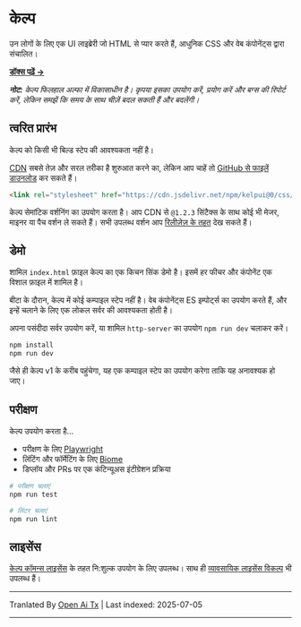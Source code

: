 # केल्प

उन लोगों के लिए एक UI लाइब्रेरी जो HTML से प्यार करते हैं, आधुनिक CSS और वेब कंपोनेंट्स द्वारा संचालित।

**[डॉक्स पढ़ें &rarr;](https://kelpui.com)**

_**नोट:** केल्प फिलहाल अल्फा में विकासाधीन है। कृपया इसका उपयोग करें, प्रयोग करें और बग्स की रिपोर्ट करें, लेकिन समझें कि समय के साथ चीज़ें बदल सकती हैं और बदलेंगी।_



## त्वरित प्रारंभ

केल्प को किसी भी बिल्ड स्टेप की आवश्यकता नहीं है।

[CDN](https://cdn.jsdelivr.net/npm/kelpui/) सबसे तेज़ और सरल तरीका है शुरुआत करने का, लेकिन आप चाहें तो [GitHub से फाइलें डाउनलोड](https://github.com/cferdinandi/kelp) कर सकते हैं।

```html
<link rel="stylesheet" href="https://cdn.jsdelivr.net/npm/kelpui@0/css/kelp.css">
```

केल्प सेमांटिक वर्शनिंग का उपयोग करता है। आप CDN से `@1.2.3` सिंटैक्स के साथ कोई भी मेजर, माइनर या पैच वर्शन ले सकते हैं। सभी उपलब्ध वर्शन आप [रिलीज़ेज़ के तहत](https://github.com/cferdinandi/kelp/tags) देख सकते हैं।



## डेमो

शामिल `index.html` फ़ाइल केल्प का एक किचन सिंक डेमो है। इसमें हर फीचर और कंपोनेंट एक विशाल फ़ाइल में शामिल है।

बीटा के दौरान, केल्प में कोई कम्पाइल स्टेप नहीं है। वेब कंपोनेंट्स ES इम्पोर्ट्स का उपयोग करते हैं, और इन्हें चलाने के लिए एक लोकल सर्वर की आवश्यकता होती है।

अपना पसंदीदा सर्वर उपयोग करें, या शामिल `http-server` का उपयोग `npm run dev` चलाकर करें।

```bash
npm install
npm run dev
```

जैसे ही केल्प v1 के करीब पहुंचेगा, यह एक कम्पाइल स्टेप का उपयोग करेगा ताकि यह अनावश्यक हो जाए।



## परीक्षण

केल्प उपयोग करता है... 

- परीक्षण के लिए [Playwright](https://playwright.dev)
- लिंटिंग और फॉर्मेटिंग के लिए [Biome](https://biomejs.dev)
- डिप्लॉय और PRs पर एक कंटिन्यूअस इंटीग्रेशन प्रक्रिया

```bash
# परीक्षण चलाएं
npm run test

# लिंटर चलाएं
npm run lint
```



## लाइसेंस

[केल्प कॉमन्स लाइसेंस](https://github.com/cferdinandi/kelp/blob/main/LICENSE.md) के तहत नि:शुल्क उपयोग के लिए उपलब्ध। साथ ही [व्यावसायिक लाइसेंस विकल्प](/license/) भी उपलब्ध हैं।

---

Tranlated By [Open Ai Tx](https://github.com/OpenAiTx/OpenAiTx) | Last indexed: 2025-07-05

---